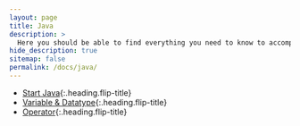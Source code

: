 ```yaml
---
layout: page
title: Java
description: >
  Here you should be able to find everything you need to know to accomplish the most common tasks when blogging with Hydejack.
hide_description: true
sitemap: false
permalink: /docs/java/
---
```


* [Start Java]{:.heading.flip-title}
* [Variable & Datatype]{:.heading.flip-title}
* [Operator]{:.heading.flip-title}

[Start Java]: start_java.md
[Variable & Datatype]: variable_and_datatype.md
[Operator]: operator.md
